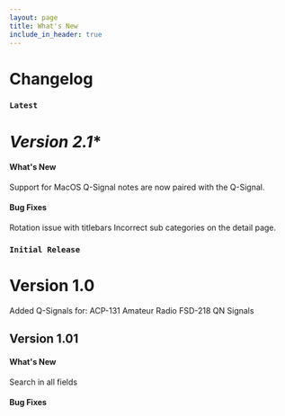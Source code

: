 ```yaml
---
layout: page
title: What's New
include_in_header: true
---
```


# Changelog

### `Latest`
# *Version 2.1**
#### What's New
Support for MacOS
Q-Signal notes are now paired with the Q-Signal.
#### Bug Fixes
Rotation issue with titlebars
Incorrect sub categories on the detail page.
<br>
### `Initial Release`
# **Version 1.0**
Added Q-Signals for:
 ACP-131
 Amateur Radio
 FSD-218 QN Signals
<br>
## **Version 1.01**

#### What's New
Search in all fields
#### Bug Fixes

<br>
